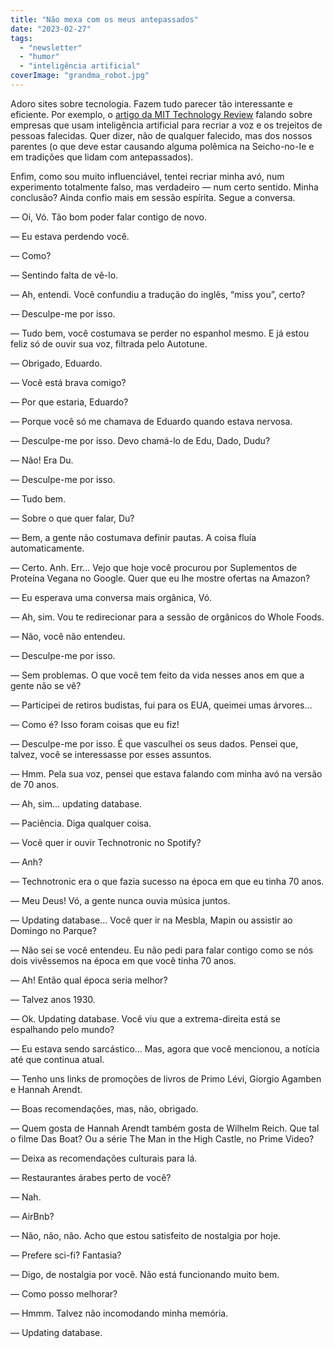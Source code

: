 ```yaml
---
title: "Não mexa com os meus antepassados"
date: "2023-02-27"
tags: 
  - "newsletter"
  - "humor"
  - "inteligência artificial"
coverImage: "grandma_robot.jpg"
---
```


Adoro sites sobre tecnologia. Fazem tudo parecer tão interessante e eficiente. Por exemplo, o [artigo da MIT Technology Review](https://www.technologyreview.com/2022/10/18/1061320/digital-clones-of-dead-people) falando sobre empresas que usam inteligência artificial para recriar a voz e os trejeitos de pessoas falecidas. Quer dizer, não de qualquer falecido, mas dos nossos parentes (o que deve estar causando alguma polêmica na Seicho-no-Ie e em tradições que lidam com antepassados).

Enfim, como sou muito influenciável, tentei recriar minha avó, num experimento totalmente falso, mas verdadeiro — num certo sentido. Minha conclusão? Ainda confio mais em sessão espírita. Segue a conversa.

— Oi, Vó. Tão bom poder falar contigo de novo.

— Eu estava perdendo você.

— Como?

— Sentindo falta de vê-lo.

— Ah, entendi. Você confundiu a tradução do inglês, “miss you”, certo?

— Desculpe-me por isso.

— Tudo bem, você costumava se perder no espanhol mesmo. E já estou feliz só de ouvir sua voz, filtrada pelo Autotune.

— Obrigado, Eduardo.

— Você está brava comigo?

— Por que estaria, Eduardo?

— Porque você só me chamava de Eduardo quando estava nervosa.

— Desculpe-me por isso. Devo chamá-lo de Edu, Dado, Dudu?

— Não! Era Du.

— Desculpe-me por isso.

— Tudo bem.

— Sobre o que quer falar, Du?

— Bem, a gente não costumava definir pautas. A coisa fluía automaticamente.

— Certo. Anh. Err... Vejo que hoje você procurou por Suplementos de Proteína Vegana no Google. Quer que eu lhe mostre ofertas na Amazon?

— Eu esperava uma conversa mais orgânica, Vó.

— Ah, sim. Vou te redirecionar para a sessão de orgânicos do Whole Foods.

— Não, você não entendeu.

— Desculpe-me por isso.

— Sem problemas. O que você tem feito da vida nesses anos em que a gente não se vê?

— Participei de retiros budistas, fui para os EUA, queimei umas árvores…

— Como é? Isso foram coisas que eu fiz!

— Desculpe-me por isso. É que vasculhei os seus dados. Pensei que, talvez, você se interessasse por esses assuntos.

— Hmm. Pela sua voz, pensei que estava falando com minha avó na versão de 70 anos.

— Ah, sim… updating database.

— Paciência. Diga qualquer coisa.

— Você quer ir ouvir Technotronic no Spotify?

— Anh?

— Technotronic era o que fazia sucesso na época em que eu tinha 70 anos.

— Meu Deus! Vó, a gente nunca ouvia música juntos.

— Updating database… Você quer ir na Mesbla, Mapin ou assistir ao Domingo no Parque?

— Não sei se você entendeu. Eu não pedi para falar contigo como se nós dois vivêssemos na época em que você tinha 70 anos.

— Ah! Então qual época seria melhor?

— Talvez anos 1930.

— Ok. Updating database. Você viu que a extrema-direita está se espalhando pelo mundo?

— Eu estava sendo sarcástico… Mas, agora que você mencionou, a notícia até que continua atual.

— Tenho uns links de promoções de livros de Primo Lévi, Giorgio Agamben e Hannah Arendt.

— Boas recomendações, mas, não, obrigado.

— Quem gosta de Hannah Arendt também gosta de Wilhelm Reich. Que tal o filme Das Boat? Ou a série The Man in the High Castle, no Prime Video?

— Deixa as recomendações culturais para lá.

— Restaurantes árabes perto de você?

— Nah.

— AirBnb?

— Não, não, não. Acho que estou satisfeito de nostalgia por hoje.

— Prefere sci-fi? Fantasia?

— Digo, de nostalgia por você. Não está funcionando muito bem.

— Como posso melhorar?

— Hmmm. Talvez não incomodando minha memória.

— Updating database.
